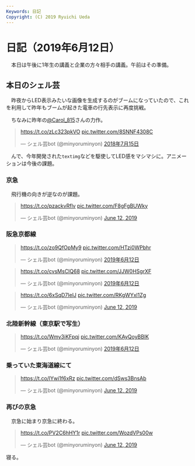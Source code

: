 ```yaml
---
Keywords: 日記
Copyright: (C) 2019 Ryuichi Ueda
---
```


# 日記（2019年6月12日）

　本日は午後に1年生の講義と企業の方々相手の講義。午前はその準備。

## 本日のシェル芸

　昨夜からLED表示みたいな画像を生成するのがブームになっていたので、これを利用して昨年もブームが起きた電車の行先表示に再度挑戦。

　ちなみに昨年の[@Carol_815](https://twitter.com/Carol_815)さんの力作。

<blockquote class="twitter-tweet" data-lang="ja"><p lang="und" dir="ltr"><a href="https://t.co/zLc323pkVO">https://t.co/zLc323pkVO</a> <a href="https://t.co/8SNNF4308C">pic.twitter.com/8SNNF4308C</a></p>&mdash; シェル芸bot (@minyoruminyon) <a href="https://twitter.com/minyoruminyon/status/1018427791191126016?ref_src=twsrc%5Etfw">2018年7月15日</a></blockquote>
<script async src="https://platform.twitter.com/widgets.js" charset="utf-8"></script>

　んで、今年開発された`textimg`などを駆使してLED感をマシマシに。アニメーションは今後の課題。

### 京急

　飛行機の向きが逆なのが課題。

<blockquote class="twitter-tweet" data-partner="tweetdeck"><p lang="und" dir="ltr"><a href="https://t.co/pzackvRflv">https://t.co/pzackvRflv</a> <a href="https://t.co/F8gFgBUWky">pic.twitter.com/F8gFgBUWky</a></p>&mdash; シェル芸bot (@minyoruminyon) <a href="https://twitter.com/minyoruminyon/status/1138599193549742081?ref_src=twsrc%5Etfw">June 12, 2019</a></blockquote>


### 阪急京都線

<blockquote class="twitter-tweet" data-lang="ja"><p lang="und" dir="ltr"><a href="https://t.co/zo9QfOpMy9">https://t.co/zo9QfOpMy9</a> <a href="https://t.co/HTzi0WPbhr">pic.twitter.com/HTzi0WPbhr</a></p>&mdash; シェル芸bot (@minyoruminyon) <a href="https://twitter.com/minyoruminyon/status/1138643023108030464?ref_src=twsrc%5Etfw">2019年6月12日</a></blockquote>


<blockquote class="twitter-tweet" data-lang="ja"><p lang="und" dir="ltr"><a href="https://t.co/cvsMsClQ68">https://t.co/cvsMsClQ68</a> <a href="https://t.co/JJW0HSgrXF">pic.twitter.com/JJW0HSgrXF</a></p>&mdash; シェル芸bot (@minyoruminyon) <a href="https://twitter.com/minyoruminyon/status/1138648638542868485?ref_src=twsrc%5Etfw">2019年6月12日</a></blockquote>

<blockquote class="twitter-tweet" data-partner="tweetdeck"><p lang="und" dir="ltr"><a href="https://t.co/6xSqD7IelJ">https://t.co/6xSqD7IelJ</a> <a href="https://t.co/RKgWYxl1Zg">pic.twitter.com/RKgWYxl1Zg</a></p>&mdash; シェル芸bot (@minyoruminyon) <a href="https://twitter.com/minyoruminyon/status/1138650336472707073?ref_src=twsrc%5Etfw">June 12, 2019</a></blockquote>


### 北陸新幹線（東京駅で写生）

<blockquote class="twitter-tweet" data-lang="ja"><p lang="und" dir="ltr"><a href="https://t.co/Wmy3iKFpqj">https://t.co/Wmy3iKFpqj</a> <a href="https://t.co/KAyQoyBBlK">pic.twitter.com/KAyQoyBBlK</a></p>&mdash; シェル芸bot (@minyoruminyon) <a href="https://twitter.com/minyoruminyon/status/1138695351022448641?ref_src=twsrc%5Etfw">2019年6月12日</a></blockquote>

### 乗っていた東海道線にて

<blockquote class="twitter-tweet" data-partner="tweetdeck"><p lang="und" dir="ltr"><a href="https://t.co/lYwi1f6xRz">https://t.co/lYwi1f6xRz</a> <a href="https://t.co/dSws3BnsAb">pic.twitter.com/dSws3BnsAb</a></p>&mdash; シェル芸bot (@minyoruminyon) <a href="https://twitter.com/minyoruminyon/status/1138696658605170693?ref_src=twsrc%5Etfw">June 12, 2019</a></blockquote>
<script async src="https://platform.twitter.com/widgets.js" charset="utf-8"></script>


### 再びの京急

　京急に始まり京急に終わる。

<blockquote class="twitter-tweet" data-partner="tweetdeck"><p lang="und" dir="ltr"><a href="https://t.co/PV2C6hHY1r">https://t.co/PV2C6hHY1r</a> <a href="https://t.co/WozdVPs00w">pic.twitter.com/WozdVPs00w</a></p>&mdash; シェル芸bot (@minyoruminyon) <a href="https://twitter.com/minyoruminyon/status/1138599787018592256?ref_src=twsrc%5Etfw">June 12, 2019</a></blockquote>


寝る。
